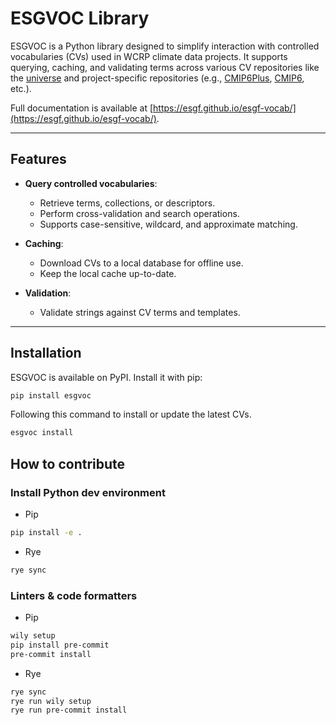 # ESGVOC Library

ESGVOC is a Python library designed to simplify interaction with controlled vocabularies (CVs) used in WCRP climate data projects. It supports querying, caching, and validating terms across various CV repositories like the [universe](https://github.com/WCRP-CMIP/WCRP-universe/tree/esgvoc) and project-specific repositories (e.g., [CMIP6Plus](https://github.com/WCRP-CMIP/CMIP6Plus_CVs/tree/esgvoc), [CMIP6](https://github.com/WCRP-CMIP/CMIP6_CVs/tree/esgvoc), etc.).

Full documentation is available at [https://esgf.github.io/esgf-vocab/](https://esgf.github.io/esgf-vocab/).

---

## Features

- **Query controlled vocabularies**:
  - Retrieve terms, collections, or descriptors.
  - Perform cross-validation and search operations.
  - Supports case-sensitive, wildcard, and approximate matching.

- **Caching**:
  - Download CVs to a local database for offline use.
  - Keep the local cache up-to-date.

- **Validation**:
  - Validate strings against CV terms and templates.

---

## Installation

ESGVOC is available on PyPI. Install it with pip:

```bash
pip install esgvoc
```

Following this command to install or update the latest CVs.


```bash
esgvoc install
```

## How to contribute

### Install Python dev environment

* Pip

```bash
pip install -e .
```

* Rye

```bash
rye sync
```

### Linters & code formatters

* Pip

```bash
wily setup
pip install pre-commit
pre-commit install
```

* Rye

```bash
rye sync
rye run wily setup
rye run pre-commit install

```
